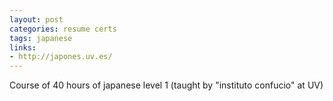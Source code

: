 ```yaml
---
layout: post
categories: resume certs
tags: japanese
links:
- http://japones.uv.es/
---
```


Course of 40 hours of japanese level 1 (taught by "instituto confucio" at UV)
